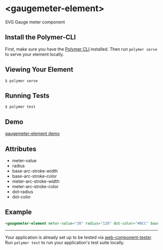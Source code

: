 # \<gaugemeter-element\>

SVG Gauge meter component

## Install the Polymer-CLI

First, make sure you have the [Polymer CLI](https://www.npmjs.com/package/polymer-cli) installed. Then run `polymer serve` to serve your element locally.

## Viewing Your Element

```
$ polymer serve
```

## Running Tests

```
$ polymer test
```

## Demo

[gaugemeter-element demo](http://work.akqa.com/web-components/gauge-meter/demo/)

## Attributes
+ meter-value
+ radius
+ base-arc-stroke-width
+ base-arc-stroke-color
+ meter-arc-stroke-width
+ meter-arc-stroke-color
+ dot-radius
+ dot-color

## Example

```html
<gaugemeter-element meter-value="30" radius="120" dot-color="#0CC" base-arc-stroke-width="5" meter-arc-stroke-color="#CC0"></gaugemeter-element>
```
----

Your application is already set up to be tested via [web-component-tester](https://github.com/Polymer/web-component-tester). Run `polymer test` to run your application's test suite locally.
